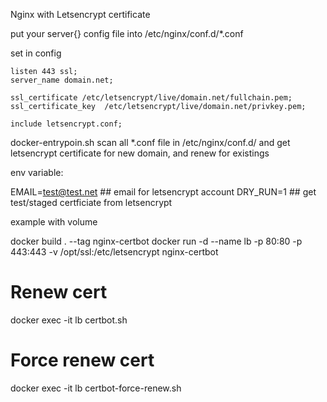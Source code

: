 Nginx with Letsencrypt certificate

put your server{} config file into /etc/nginx/conf.d/*.conf

set in config

```
listen 443 ssl;
server_name domain.net;

ssl_certificate /etc/letsencrypt/live/domain.net/fullchain.pem;
ssl_certificate_key  /etc/letsencrypt/live/domain.net/privkey.pem;

include letsencrypt.conf;
```

docker-entrypoin.sh scan all *.conf file in /etc/nginx/conf.d/ and get letsencrypt certificate for new domain, and renew for existings

env variable:

EMAIL=test@test.net ## email for letsencrypt account
DRY_RUN=1           ## get test/staged certficiate from letsencrypt

example with volume

docker build . --tag nginx-certbot
docker run -d --name lb -p 80:80 -p 443:443 -v /opt/ssl:/etc/letsencrypt nginx-certbot

# Renew cert
docker exec -it lb certbot.sh

# Force renew cert
docker exec -it lb certbot-force-renew.sh
